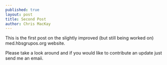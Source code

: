 ```yaml
---
published: true
layout: post
title: Second Post
author: Chris MacKay
---
```


This is the first post on the slightly improved (but still being worked on) med.hbsgrupos.org website.

Please take a look around and if you would like to contribute an update just send me an emaii.
